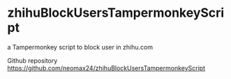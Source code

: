 # zhihuBlockUsersTampermonkeyScript
a Tampermonkey script to block user in zhihu.com

Github repository
https://github.com/neomax24/zhihuBlockUsersTampermonkeyScript
